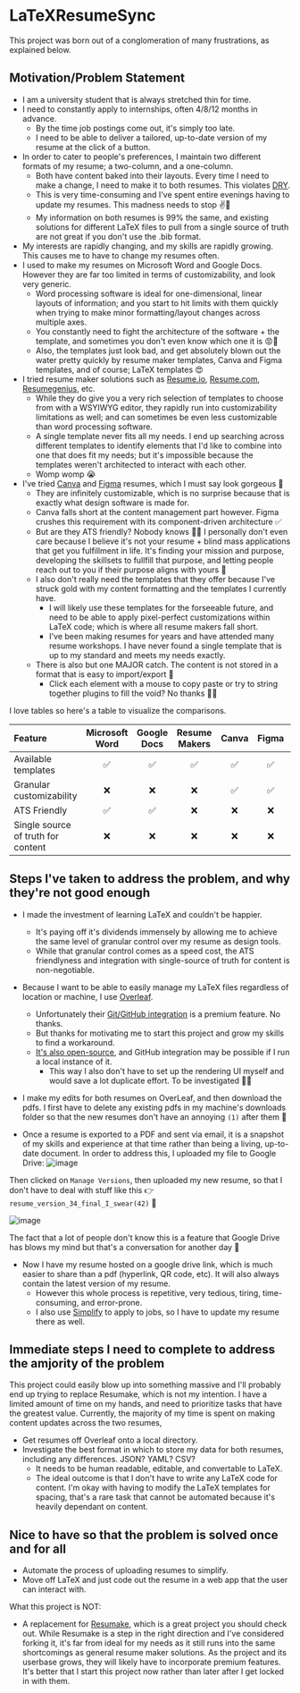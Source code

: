 # LaTeXResumeSync

This project was born out of a conglomeration of many frustrations, as explained below.

## Motivation/Problem Statement
- I am a university student that is always stretched thin for time.
- I need to constantly apply to internships, often 4/8/12 months in advance.
    - By the time job postings come out, it's simply too late.
    - I need to be able to deliver a tailored, up-to-date version of my resume at the click of a button.
- In order to cater to people's preferences, I maintain two different formats of my resume; a two-column, and a one-column.
    - Both have content baked into their layouts. Every time I need to make a change, I need to make it to both resumes. This violates [DRY](https://en.wikipedia.org/wiki/Don%27t_repeat_yourself).
    - This is very time-consuming and I've spent entire evenings having to update my resumes. This madness needs to stop ✌️🛑
    - My information on both resumes is 99% the same, and existing solutions for different LaTeX files to pull from a single source of truth are not great if you don't use the .bib format.
- My interests are rapidly changing, and my skills are rapidly growing. This causes me to have to change my resumes often.
- I used to make my resumes on Microsoft Word and Google Docs. However they are far too limited in terms of customizability, and look very generic.
    - Word processing software is ideal for one-dimensional, linear layouts of information; and you start to hit limits with them quickly when trying to make minor formatting/layout changes across multiple axes.
    - You constantly need to fight the architecture of the software + the template, and sometimes you don't even know which one it is 😡💢
    - Also, the templates just look bad, and get absolutely blown out the water pretty quickly by resume maker templates, Canva and Figma templates, and of course; LaTeX templates 😍
- I tried resume maker solutions such as [Resume.io](https://resume.io), [Resume.com](https://resume.com), [Resumegenius](https://resumegenius.com/), etc.
    - While they do give you a very rich selection of templates to choose from with a WSYIWYG editor, they rapidly run into customizability limitations as well; and can sometimes be even less customizable than word processing software.
    - A single template never fits all my needs. I end up searching across different templates to identify elements that I'd like to combine into one that does fit my needs; but it's impossible because the templates weren't architected to interact with each other.
    - Womp womp 😭
- I've tried [Canva](https://www.canva.com/resumes/templates/) and [Figma](https://www.figma.com/community/file/934117164739642551) resumes, which I must say look gorgeous 💯
    - They are infinitely customizable, which is no surprise because that is exactly what design software is made for.
    - Canva falls short at the content management part however. Figma crushes this requirement with its component-driven architecture ✅
    - But are they ATS friendly? Nobody knows 🤷‍♂️ I personally don't even care because I believe it's not your resume + blind mass applications that get you fulfillment in life. It's finding your mission and purpose, developing the skillsets to fullfill that purpose, and letting people reach out to you if their purpose aligns with yours 🙂
    - I also don't really need the templates that they offer because I've struck gold with my content formatting and the templates I currently have. 
        - I will likely use these templates for the forseeable future, and need to be able to apply pixel-perfect customizations within LaTeX code; which is where all resume makers fall short.
        - I've been making resumes for years and have attended many resume workshops. I have never found a single template that is up to my standard and meets my needs exactly.
    - There is also but one MAJOR catch. The content is not stored in a format that is easy to import/export 😤
        - Click each element with a mouse to copy paste or try to string together plugins to fill the void? No thanks 🙅‍♂️
     
I love tables so here's a table to visualize the comparisons.

| Feature                           | Microsoft Word | Google Docs | Resume Makers | Canva | Figma | LaTeX |
|:----------------------------------|:--------------:|:-----------:|:-------------:|:-----:|:-----:|:-----:|
| Available templates               |      ✅        |     ✅      |      ✅       |  ✅   |  ✅   |  ✅  |
| Granular customizability          |      ❌        |     ❌      |      ❌       |  ✅   |  ✅   |  ✅  |
| ATS Friendly                      |      ✅        |     ✅      |      ❌       |  ❌   |  ❌   |  ✅  |
| Single source of truth for content|      ❌        |     ❌      |      ❌       |  ❌   |  ❌   |  ❌  |


## Steps I've taken to address the problem, and why they're not good enough

- I made the investment of learning LaTeX and couldn't be happier.
    - It's paying off it's dividends immensely by allowing me to achieve the same level of granular control over my resume as design tools.
    - While that granular control comes as a speed cost, the ATS friendlyness and integration with single-source of truth for content is non-negotiable.

- Because I want to be able to easily manage my LaTeX files regardless of location or machine, I use [Overleaf](https://www.overleaf.com/).
    - Unfortunately their [Git/GitHub integration](https://www.overleaf.com/learn/how-to/Git_Integration_and_GitHub_Synchronization) is a premium feature. No thanks.
    - But thanks for motivating me to start this project and grow my skills to find a workaround.
    - [It's also open-source](https://github.com/overleaf/overleaf/wiki), and GitHub integration may be possible if I run a local instance of it.
        - This way I also don't have to set up the rendering UI myself and would save a lot duplicate effort. To be investigated 🤔🧐

- I make my edits for both resumes on OverLeaf, and then download the pdfs. I first have to delete any existing pdfs in my machine's downloads folder so that the new resumes don't have an annoying `(1)` after them 😤

- Once a resume is exported to a PDF and sent via email, it is a snapshot of my skills and experience at that time rather than being a living, up-to-date document. In order to address this, I uploaded my file to Google Drive:
![image](https://github.com/MFarabi619/LaTeXResumeSync/assets/54924158/8e342a37-0aab-4c05-802d-1a81a67ff5f4)

Then clicked on `Manage Versions`, then uploaded my new resume, so that I don't have to deal with stuff like this 👉 `resume_version_34_final_I_swear(42)` 🤣

![image](https://github.com/MFarabi619/LaTeXResumeSync/assets/54924158/1f33cf58-b060-4f49-a7ad-cd69117700cd)


The fact that a lot of people don't know this is a feature that Google Drive has blows my mind but that's a conversation for another day 💭

- Now I have my resume hosted on a google drive link, which is much easier to share than a pdf (hyperlink, QR code, etc). It will also always contain the latest version of my resume. 
     - However this whole process is repetitive, very tedious, tiring, time-consuming, and error-prone.
     - I also use [Simplify](https://simplify.jobs/) to apply to jobs, so I have to update my resume there as well.

## Immediate steps I need to complete to address the amjority of the problem

This project could easily blow up into something massive and I'll probably end up trying to replace Resumake, which is not my intention. I have a limited amount of time on my hands, and need to prioritize tasks that have the greatest value. Currently, the majority of my time is spent on making content updates across the two resumes,

- Get resumes off Overleaf onto a local directory.
- Investigate the best format in which to store my data for both resumes, including any differences. JSON? YAML? CSV?
    - It needs to be human readable, editable, and convertable to LaTeX.
    - The ideal outcome is that I don't have to write any LaTeX code for content. I'm okay with having to modify the LaTeX templates for spacing, that's a rare task that cannot be automated because it's heavily dependant on content.

## Nice to have so that the problem is solved once and for all
- Automate the process of uploading resumes to simplify.
- Move off LaTeX and just code out the resume in a web app that the user can interact with.


What this project is NOT:
- A replacement for [Resumake](https://latexresu.me/), which is a great project you should check out. While Resumake is a step in the right direction and I've considered forking it, it's far from ideal for my needs as it still runs into the same shortcomings as general resume maker solutions. As the project and its userbase grows, they will likely have to incorporate premium features. It's better that I start this project now rather than later after I get locked in with them.
